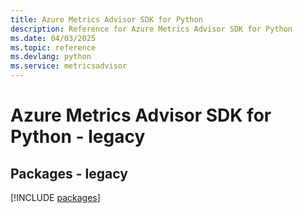 ```yaml
---
title: Azure Metrics Advisor SDK for Python
description: Reference for Azure Metrics Advisor SDK for Python
ms.date: 04/03/2025
ms.topic: reference
ms.devlang: python
ms.service: metricsadvisor
---
```

# Azure Metrics Advisor SDK for Python - legacy
## Packages - legacy
[!INCLUDE [packages](metrics-advisor-index.md)]